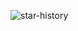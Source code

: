 ![star-history](https://github-readme-stats.vercel.app/api/pin/?username=lucabubi&repo=star-history)